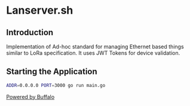 # Lanserver.sh

## Introduction

Implementation of Ad-hoc standard for managing Ethernet based things similar to LoRa specification.
It uses JWT Tokens for device validation.

## Starting the Application

```sh
ADDR=0.0.0.0 PORT=3000 go run main.go
```

[Powered by Buffalo](http://gobuffalo.io)
